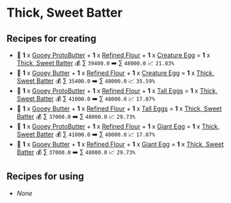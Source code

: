 # Thick, Sweet Batter

## Recipes for creating

* 🍳 **1** x [Gooey ProtoButter](<Gooey ProtoButter.md>) + **1** x [Refined Flour](<Refined Flour.md>) + **1** x [Creature Egg](<Creature Egg.md>) = **1** x [Thick, Sweet Batter](<Thick, Sweet Batter.md>) 💰 ∑ `39400.0` ➡️ ∑ `48000.0` 📈 `21.83%`
* 🍳 **1** x [Gooey Butter](<Gooey Butter.md>) + **1** x [Refined Flour](<Refined Flour.md>) + **1** x [Creature Egg](<Creature Egg.md>) = **1** x [Thick, Sweet Batter](<Thick, Sweet Batter.md>) 💰 ∑ `35400.0` ➡️ ∑ `48000.0` 📈 `35.59%`
* 🍳 **1** x [Gooey ProtoButter](<Gooey ProtoButter.md>) + **1** x [Refined Flour](<Refined Flour.md>) + **1** x [Tall Eggs](<Tall Eggs.md>) = **1** x [Thick, Sweet Batter](<Thick, Sweet Batter.md>) 💰 ∑ `41000.0` ➡️ ∑ `48000.0` 📈 `17.07%`
* 🍳 **1** x [Gooey Butter](<Gooey Butter.md>) + **1** x [Refined Flour](<Refined Flour.md>) + **1** x [Tall Eggs](<Tall Eggs.md>) = **1** x [Thick, Sweet Batter](<Thick, Sweet Batter.md>) 💰 ∑ `37000.0` ➡️ ∑ `48000.0` 📈 `29.73%`
* 🍳 **1** x [Gooey ProtoButter](<Gooey ProtoButter.md>) + **1** x [Refined Flour](<Refined Flour.md>) + **1** x [Giant Egg](<Giant Egg.md>) = **1** x [Thick, Sweet Batter](<Thick, Sweet Batter.md>) 💰 ∑ `41000.0` ➡️ ∑ `48000.0` 📈 `17.07%`
* 🍳 **1** x [Gooey Butter](<Gooey Butter.md>) + **1** x [Refined Flour](<Refined Flour.md>) + **1** x [Giant Egg](<Giant Egg.md>) = **1** x [Thick, Sweet Batter](<Thick, Sweet Batter.md>) 💰 ∑ `37000.0` ➡️ ∑ `48000.0` 📈 `29.73%`


## Recipes for using

* _None_
